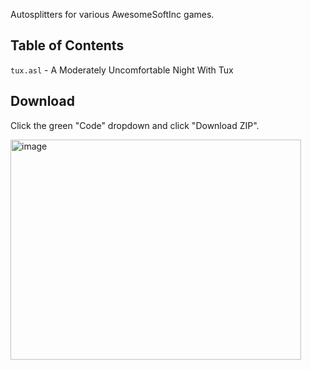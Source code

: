 Autosplitters for various AwesomeSoftInc games.

## Table of Contents

`tux.asl` - A Moderately Uncomfortable Night With Tux

## Download

Click the green "Code" dropdown and click "Download ZIP".

<img width="465" height="352" alt="image" src="https://github.com/user-attachments/assets/2326c4b4-0059-4359-a99a-5164502138e5" />
